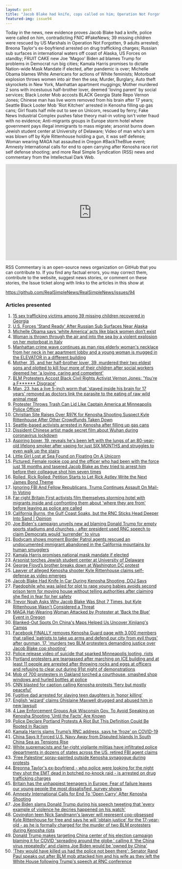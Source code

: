 ```yaml
---
layout: post
title: "Jacob Blake had knife, cops called on him; Operation Not Forgotten rescues 39 missing children."
featured-img: issue94
---
```


Today in the news, new evidence proves Jacob Blake had a knife, police were called on him, contradicting FNIC #FakeNews; 39 missing children were rescued by US Marshals in Operation Not Forgotten, 9 adults arrested; Breona Taylor's ex-boyfriend arrested on drug trafficking charges; Russian sub surfaces in international waters off coast of Alaska, US Forces on standby; FRUIT CAKE new Joe 'Magoo' Biden ad blames Trump for problems in Democrat run big cities; Kamala Harris promises to dictate Nation-wide Mask Mandate if elected, after pandemic is over; Michelle Obama blames White Americans for actions of White feminists; Motorboat explosion throws women into air then the sea; Murder, Burglary, Auto theft skyrockets in New York, Manhattan apartment muggings; Mother murdered 2 sons with incestuous half-brother lover, deemed 'loving parent' by social services; Black Looter Mob accosts BLACK Georgia State Repo Vernon Jones; Chinese man has live worm removed from his brain after 17 years; Seattle Black Looter Mob 'Riot Kitchen' arrested in Kenosha filling up gas cans; Girl floats half mile out to see on Unicorn, rescued by ferry; Fake News Industrial Complex pushes false theory mail-in voting isn't voter fraud with no evidence; Anti-migrants groups in Europe storm hotel where government pays illegal immigrants to mass migrate; arsonist burns down Jewish student center at University of Delaware; Video of man who's arm was blown off by Kyle Rittenhouse holding a gun, it was self defense; Woman wearing MAGA hat assaulted in Oregon #BackTheBlue event; Amnesty International calls for end to open carrying after Kenosha race riot self defense shooting; and more Real Simple Syndication (RSS) news and commentary from the Intellectual Dark Web.

<iframe width="560" height="315" src="https://www.youtube.com/embed/AMVX5TPfjhM
" frameborder="0" allow="accelerometer; autoplay; encrypted-media; gyroscope; picture-in-picture" allowfullscreen></iframe>

RSS Commentary is an open-source news organization on GitHub that you can contribute to. If you find any factual errors, you may correct them, contribute to the website, suggest news stories, or comment on these stories, the Issue ticket along with links to the articles in this show at 

<https://github.com/RealSimpleNews/RealSimpleNews/issues/94>

### Articles presented

1. [15 sex trafficking victims among 39 missing children recovered in Georgia](https://www.ajc.com/news/15-sex-trafficking-victims-among-39-missing-children-recovered-in-georgia/ITFX7QGTP5B2PPDV6B6734624A/)
1. [U.S. Forces 'Stand Ready' After Russian Sub Surfaces Near Alaska](https://www.newsweek.com/us-forces-stand-ready-russian-submarine-surfaces-near-alaska-1528291)
1. [Michelle Obama says ‘white America’ acts like black women don’t exist](https://nypost.com/2020/08/28/michelle-obama-describes-being-invisible-to-white-america/)
1. [Woman is thrown through the air and into the sea by a violent explosion on her motorboat in Italy](https://www.dailymail.co.uk/news/article-8673917/Woman-thrown-air-sea-violent-explosion-motorboat-Italy.html?ns_mchannel=rss&ns_campaign=1490&ito=1490)
1. [Manhattan crime wave continues as man rips elderly woman's necklace from her neck in her apartment lobby and a young woman is mugged in the ELEVATOR in a different building](https://www.dailymail.co.uk/news/article-8673911/New-York-crime-wave-continues-two-muggings-Manhattan-apartment-buildings-caught-tape.html?ns_mchannel=rss&ns_campaign=1490&ito=1490)
1. [Mother, 35, and her half-brother lover, 39, murdered their two eldest sons and plotted to kill four more of their children after social workers deemed her 'a loving, caring and competent'](https://www.dailymail.co.uk/news/article-8674257/Mother-35-murdered-two-sons-incestuous-half-brother-lover-deemed-loving-parent.html?ns_mchannel=rss&ns_campaign=1490&ito=1490)
1. [BLM Protesters Accost Black Civil Rights Activist Vernon Jones: 'You're a F****** Disgrace'](https://www.newsweek.com/blm-protesters-accost-black-civil-rights-activist-vernon-jones-1528334)
1. [Man, 23, has a live 5-inch worm that 'stayed inside his brain for 17 years' removed as doctors link the parasite to the eating of raw wild animal meat](https://www.dailymail.co.uk/news/article-8674013/Man-live-worm-stayed-brain-17-years-removed.html?ns_mchannel=rss&ns_campaign=1490&ito=1490)
1. [Protester Throws Trash Can Lid Like Captain America at Minneapolis Police Officer](https://www.newsweek.com/minneapolis-police-trash-lid-protest-1528332)
1. [Christian Site Raises Over $97K for Kenosha Shooting Suspect Kyle Rittenhouse After Other Crowdfunds Taken Down](https://www.newsweek.com/christian-site-raises-over-97k-kenosha-shooting-suspect-kyle-rittenhouse-after-other-crowdfunds-1528365)
1. [Seattle-based activists arrested in Kenosha after filling up gas cans](https://nypost.com/2020/08/28/activists-arrested-in-kenosha-after-filling-up-gas-cans-police/)
1. [Dissident Chinese artist made secret film about Wuhan during coronavirus lockdown](https://nypost.com/2020/08/28/dissident-chinese-artist-made-secret-film-about-wuhan-during-coronavirus-lockdown/)
1. [Aspiring boxer, 19, reveals he's been left with the lungs of an 80-year-old lifelong smoker after vaping for just SIX MONTHS and struggles to even walk up the stairs ](https://www.dailymail.co.uk/femail/article-8671445/Teen-left-lungs-80-year-old-lifelong-smoker-vaping-just-SIX-MONTHS.html?ns_mchannel=rss&ns_campaign=1490&ito=1490)
1. [Little Girl Lost at Sea Found on Floating On A Unicorn](https://www.newsweek.com/little-girl-lost-sea-found-floating-unicorn-1528383)
1. [Pictured: Female rookie cop and the officer who had been with the force just 18 months and tasered Jacob Blake as they tried to arrest him before their colleague shot him seven times](https://www.dailymail.co.uk/news/article-8674395/Why-did-shoot-times-Jacob-Blake-asks-hospital-two-cops-named.html?ns_mchannel=rss&ns_campaign=1490&ito=1490)
1. [Rolled, Rick Rolled: Petition Starts to Let Rick Astley Write the Next James Bond Theme](https://www.newsweek.com/rolled-rick-rolled-petition-starts-let-rick-astley-write-next-james-bond-theme-1528321)
1. [Ignoring FBI And Fellow Republicans, Trump Continues Assault On Mail-In Voting](https://www.npr.org/2020/08/28/906676695/ignoring-fbi-and-fellow-republicans-trump-continues-assault-on-mail-in-voting?utm_medium=RSS&utm_campaign=news)
1. [Far-right Britain First activists film themselves storming hotel with migrants inside and confronting them about 'where they are from' before leaving as police are called](https://www.dailymail.co.uk/news/article-8674669/Britain-activists-film-storming-hotel-migrants-inside.html?ns_mchannel=rss&ns_campaign=1490&ito=1490)
1. [California Burns, the Gulf Coast Soaks, but the RNC Sticks Head Deeper Into Sand | Opinion](https://www.newsweek.com/rnc-ignorance-climate-change-crisis-disaster-1528427)
1. [Joe Biden's campaign unveils new ad blaming Donald Trump for empty sports stadiums and churches - after president used RNC speech to claim Democrats would 'surrender' to virus](https://www.dailymail.co.uk/news/article-8674931/Joe-Bidens-campaign-unveils-new-ad-blaming-Donald-Trump-sports-stadium-churches.html?ns_mchannel=rss&ns_campaign=1490&ito=1490)
1. [Bodycam shows moment Border Patrol agents rescued an undocumented immigrant abandoned in the California mountains by human smugglers](https://www.dailymail.co.uk/news/article-8674813/Border-Patrol-agents-rescued-undocumented-immigrant-abandoned-human-smugglers-California.html?ns_mchannel=rss&ns_campaign=1490&ito=1490)
1. [Kamala Harris promises national mask mandate if elected](https://nypost.com/2020/08/28/kamala-harris-calls-for-usa-mask-mandate-if-biden-wins/)
1. [Arsonist torches Jewish student center at University of Delaware](https://nypost.com/2020/08/28/arsonist-torches-jewish-student-center-at-university-of-delaware/)
1. [George Floyd’s brother breaks down at Washington DC protest](https://nypost.com/2020/08/28/george-floyds-brother-breaks-down-at-washington-dc-protest/)
1. [Lawyer of alleged Kenosha shooter Kyle Rittenhouse claims self-defense as video emerges](https://nypost.com/2020/08/28/alleged-kenosha-shooters-lawyer-claims-self-defense-amid-new-video/)
1. [Jacob Blake Had Knife In Car During Kenosha Shooting, DOJ Says](https://www.newsweek.com/jacob-blake-knife-car-kenosha-shooting-doj0-1527930)
1. [Paedophile who was jailed for plot to rape young babies avoids second prison term for moving house without telling authorities after claiming she fled in fear for her safety](https://www.dailymail.co.uk/news/article-8669637/Paedophile-jailed-plot-rape-young-babies-avoids-second-prison-term.html?ns_mchannel=rss&ns_campaign=1490&ito=1490)
1. [Trevor Noah Asks Why Jacob Blake Was Shot 7 Times, but Kyle Rittenhouse Wasn't Considered a Threat](https://www.newsweek.com/trevor-noah-asks-why-jacob-blake-was-shot-7-times-kyle-rittenhouse-wasnt-considered-threat-1527975)
1. [MAGA Hat-Wearing Woman Attacked by Protester at 'Back the Blue' Event in Oregon](https://www.newsweek.com/oregon-flag-protest-gresham-blm-1527992)
1. [Blanked-Out Spots On China's Maps Helped Us Uncover Xinjiang's Camps](https://www.buzzfeednews.com/article/alison_killing/satellite-images-investigation-xinjiang-detention-camps)
1. [Facebook FINALLY removes Kenosha Guard page with 3,000 members that rallied 'patriots to take up arms and defend our city from evil thugs' after gunman, 17, 'murders two BLM protesters demanding justice over Jacob Blake cop shooting'](https://www.dailymail.co.uk/news/article-8670171/Facebook-FINALLY-removes-Kenosha-Guard-page-rallied-patriots-arms.html?ns_mchannel=rss&ns_campaign=1490&ito=1490)
1. [Police release video of suicide that sparked Minneapolis looting, riots](https://nypost.com/2020/08/27/police-release-video-of-suicide-that-sparked-minneapolis-looting-riots/)
1. [Portland protesters are teargassed after marching on ICE building and at least 11 people are arrested after throwing rocks and eggs at officers and refusing to clear out during 91st night of demonstrations](https://www.dailymail.co.uk/news/article-8670207/Portland-protesters-gassed-marching-ICE-building-11-people-arrested.html?ns_mchannel=rss&ns_campaign=1490&ito=1490)
1. [Mob of 700 protesters in Oakland torched a courthouse, smashed shop windows and hurled bottles at police](https://www.dailymail.co.uk/news/article-8670439/700-protesters-Oakland-torched-courthouse-smashed-shop-windows-hurled-bottles-police.html?ns_mchannel=rss&ns_campaign=1490&ito=1490)
1. [CNN blasted for caption calling Kenosha protests ‘fiery but mostly peaceful’](https://nypost.com/2020/08/27/cnn-blasted-for-caption-calling-kenosha-protests-fiery-but-mostly-peaceful/)
1. [Fugitive dad arrested for slaying teen daughters in ‘honor killing’](https://nypost.com/2020/08/27/dad-arrested-for-slaying-teen-daughters-in-honor-killing/)
1. [English ‘wizard’ claims Ghislaine Maxwell drugged and abused him in new lawsuit](https://nypost.com/2020/08/27/ghislaine-maxwell-drugged-and-abused-english-wizard-lawsuit/)
1. [4 Law Enforcement Groups Ask Wisconsin Gov. To Avoid Speaking on Kenosha Shooting 'Until the Facts' Are Known](https://www.newsweek.com/4-law-enforcement-groups-ask-wisconsin-gov-avoid-speaking-kenosha-shooting-until-facts-are-1528153)
1. [Police Declare Portland Protests A Riot But This Definition Could Be Rooted In Racism](https://www.npr.org/2020/08/27/906729976/police-declare-portland-protests-a-riot-but-this-definition-could-be-rooted-in-r?utm_medium=RSS&utm_campaign=news)
1. [Kamala Harris slams Trump’s RNC address, says he ‘froze’ on COVID-19](https://nypost.com/2020/08/27/kamala-harris-says-trump-froze-on-covid-19/)
1. [China Says It Forced U.S. Navy Away from Disputed Islands In South China Sea as Tensions Rise](https://www.newsweek.com/china-forced-us-navy-away-disputed-islands-tensions-1528169)
1. [White supremacists and far-right vigilante militias have infiltrated police departments in dozens of states across the US, retired FBI agent claims](https://www.dailymail.co.uk/news/article-8671473/Report-White-supremacists-far-right-vigilante-militias-infiltrated-police-US.html?ns_mchannel=rss&ns_campaign=1490&ito=1490)
1. [‘Free Palestine’ spray-painted outside Kenosha synagogue during protests](https://www.timesofisrael.com/free-palestine-spray-painted-outside-kenosha-synagogue-during-protests/)
1. [Breonna Taylor's ex-boyfriend - who police were looking for the night they shot the EMT dead in botched no-knock raid - is arrested on drug trafficking charges](https://www.dailymail.co.uk/news/article-8671581/Breonna-Taylors-ex-boyfriend-arrested-drugs-charges.html?ns_mchannel=rss&ns_campaign=1490&ito=1490)
1. [Britain has the unhappiest teenagers in Europe: Fear of failure leaves our young people the most dissatisfied, survey shows](https://www.dailymail.co.uk/news/article-8672135/Britain-unhappiest-teenagers-Europe-survey-shows.html?ns_mchannel=rss&ns_campaign=1490&ito=1490)
1. [Amnesty International Calls for End To 'Open Carry' After Kenosha Shooting](https://www.newsweek.com/amnesty-international-calls-end-open-carry-after-kenosha-shooting-1528187)
1. [Joe Biden slams Donald Trump during his speech tweeting that 'every example of violence he decries happened on his watch'](https://www.dailymail.co.uk/news/article-8672831/Biden-slams-Trump-tweeting-example-violence-decries-happened-watch.html?ns_mchannel=rss&ns_campaign=1490&ito=1490)
1. [Covington teen Nick Sandmann's lawyer will represent cop-obsessed Kyle Rittenhouse for free and says he will 'obtain justice' for the 17-year-old - as he is formally charged for the murder of two BLM protesters during Kenosha riots](https://www.dailymail.co.uk/news/article-8672151/Lawyers-Kyle-Rittenhouse-set-legal-defense-fund-teen-charged-homicide.html?ns_mchannel=rss&ns_campaign=1490&ito=1490)
1. [Donald Trump makes targeting China center of his election campaign blaming it for COVID 'spreading around the globe,' calling it 'the China virus repeatedly' and claims Joe Biden would be 'owned by China'](https://www.dailymail.co.uk/news/article-8672783/Donald-Trump-makes-targeting-China-center-election-campaign.html?ns_mchannel=rss&ns_campaign=1490&ito=1490)
1. ['They would have killed us had the police not been there': Senator Rand Paul speaks out after BLM mob attacked him and his wife as they left the White House following Trump's speech at RNC conference](https://www.dailymail.co.uk/news/article-8672681/BLM-protesters-gather-outside-White-House-Trumps-RNC-speech.html?ns_mchannel=rss&ns_campaign=1490&ito=1490)

